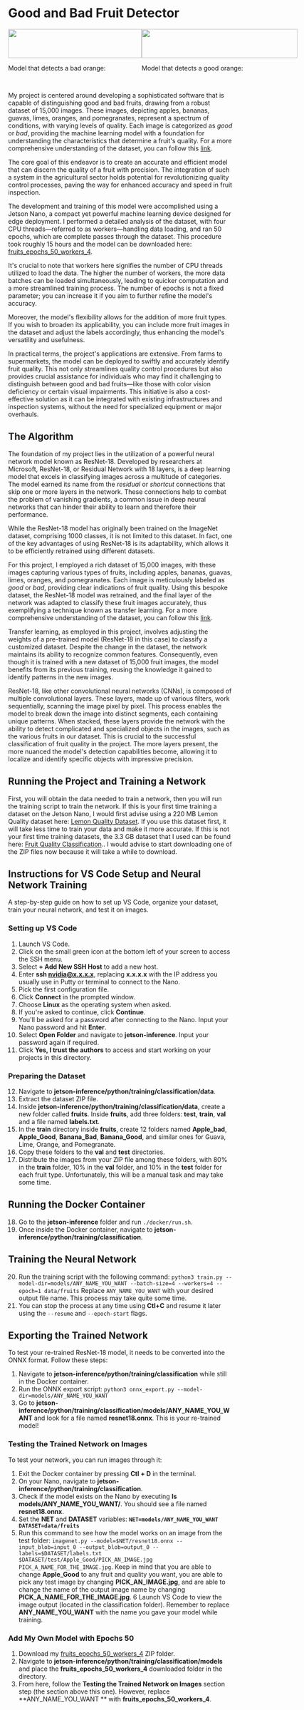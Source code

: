 # Good and Bad Fruit Detector

<div style="display: flex; justify-content: space-between; margin-bottom: 75px">
  <div>
    <img src="https://github.com/NicholasRevenco/NVIDIA-Jetson-Nano-Good-and-Bad-Fruit/assets/111706705/0748ad4b-9ced-4bbb-87ca-62b088f0995c" width="300" height="100%">
	<p>Model that detects a bad orange:</p>
  </div>
  <div>
    <img src="https://github.com/NicholasRevenco/NVIDIA-Jetson-Nano-Good-and-Bad-Fruit/assets/111706705/eab2e665-27dc-4e4f-a1fa-c8292c05e5d8" width="350" height="100%">
	<p>Model that detects a good orange:</p>
  </div>
</div>

My project is centered around developing a sophisticated software that is capable of distinguishing good and bad fruits, drawing from a robust dataset of 15,000 images. These images, depicting apples, bananas, guavas, limes, oranges, and pomegranates, represent a spectrum of conditions, with varying levels of quality. Each image is categorized as *good* or *bad*, providing the machine learning model with a foundation for understanding the characteristics that determine a fruit's quality. For a more comprehensive understanding of the dataset, you can follow this [link](https://www.kaggle.com/datasets/ryandpark/fruit-quality-classification).

The core goal of this endeavor is to create an accurate and efficient model that can discern the quality of a fruit with precision. The integration of such a system in the agricultural sector holds potential for revolutionizing quality control processes, paving the way for enhanced accuracy and speed in fruit inspection.

The development and training of this model were accomplished using a Jetson Nano, a compact yet powerful machine learning device designed for edge deployment. I performed a detailed analysis of the dataset, with four CPU threads—referred to as workers—handling data loading, and ran 50 epochs, which are complete passes through the dataset. This procedure took roughly 15 hours and the model can be downloaded here: [fruits_epochs_50_workers_4](https://www.dropbox.com/scl/fi/7xhfk7fi310c8s003j4qh/fruits_epochs_50_workers_4.zip?rlkey=sp2636nnv1cu5qtilquee9t3m&dl=0).

It's crucial to note that workers here signifies the number of CPU threads utilized to load the data. The higher the number of workers, the more data batches can be loaded simultaneously, leading to quicker computation and a more streamlined training process. The number of epochs is not a fixed parameter; you can increase it if you aim to further refine the model's accuracy.

Moreover, the model's flexibility allows for the addition of more fruit types. If you wish to broaden its applicability, you can include more fruit images in the dataset and adjust the labels accordingly, thus enhancing the model's versatility and usefulness.

In practical terms, the project's applications are extensive. From farms to supermarkets, the model can be deployed to swiftly and accurately identify fruit quality. This not only streamlines quality control procedures but also provides crucial assistance for individuals who may find it challenging to distinguish between good and bad fruits—like those with color vision deficiency or certain visual impairments. This initiative is also a cost-effective solution as it can be integrated with existing infrastructures and inspection systems, without the need for specialized equipment or major overhauls.

## The Algorithm
The foundation of my project lies in the utilization of a powerful neural network model known as ResNet-18. Developed by researchers at Microsoft, ResNet-18, or Residual Network with 18 layers, is a deep learning model that excels in classifying images across a multitude of categories. The model earned its name from the *residual* or *shortcut* connections that skip one or more layers in the network. These connections help to combat the problem of vanishing gradients, a common issue in deep neural networks that can hinder their ability to learn and therefore their performance.

While the ResNet-18 model has originally been trained on the ImageNet dataset, comprising 1000 classes, it is not limited to this dataset. In fact, one of the key advantages of using ResNet-18 is its adaptability, which allows it to be efficiently retrained using different datasets.

For this project, I employed a rich dataset of 15,000 images, with these images capturing various types of fruits, including apples, bananas, guavas, limes, oranges, and pomegranates. Each image is meticulously labeled as *good* or *bad*, providing clear indications of fruit quality. Using this bespoke dataset, the ResNet-18 model was retrained, and the final layer of the network was adapted to classify these fruit images accurately, thus exemplifying a technique known as transfer learning. For a more comprehensive understanding of the dataset, you can follow this [link](https://www.kaggle.com/datasets/ryandpark/fruit-quality-classification).

Transfer learning, as employed in this project, involves adjusting the weights of a pre-trained model (ResNet-18 in this case) to classify a customized dataset. Despite the change in the dataset, the network maintains its ability to recognize common features. Consequently, even though it is trained with a new dataset of 15,000 fruit images, the model benefits from its previous training, reusing the knowledge it gained to identify patterns in the new images.

ResNet-18, like other convolutional neural networks (CNNs), is composed of multiple convolutional layers. These layers, made up of various filters, work sequentially, scanning the image pixel by pixel. This process enables the model to break down the image into distinct segments, each containing unique patterns. When stacked, these layers provide the network with the ability to detect complicated and specialized objects in the images, such as the various fruits in our dataset. This is crucial to the successful classification of fruit quality in the project. The more layers present, the more nuanced the model's detection capabilities become, allowing it to localize and identify specific objects with impressive precision.

## Running the Project and Training a Network
First, you will obtain the data needed to train a network, then you will run the training script to train the network. If this is your first time training a dataset on the Jetson Nano, I would first advise using a 220 MB Lemon Quality dataset here: [ Lemon Quality Dataset](https://www.kaggle.com/datasets/yusufemir/lemon-quality-dataset). If you use this dataset first, it will take less time to train your data and make it more accurate. If this is not your first time training datasets, the 3.3 GB dataset that I used can be found here: [Fruit Quality Classification](https://www.kaggle.com/datasets/ryandpark/fruit-quality-classification).. I would advise to start downloading one of the ZIP files now because it will take a while to download.

## Instructions for VS Code Setup and Neural Network Training

A step-by-step guide on how to set up VS Code, organize your dataset, train your neural network, and test it on images.

### Setting up VS Code

1. Launch VS Code.
2. Click on the small green icon at the bottom left of your screen to access the SSH menu.
3. Select **+ Add New SSH Host** to add a new host.
4. Enter **ssh nvidia@x.x.x.x**, replacing **x.x.x.x** with the IP address you usually use in Putty or terminal to connect to the Nano.
5. Pick the first configuration file.
6. Click **Connect** in the prompted window.
7. Choose **Linux** as the operating system when asked.
8. If you're asked to continue, click **Continue**.
9. You'll be asked for a password after connecting to the Nano. Input your Nano password and hit **Enter**.
10. Select **Open Folder** and navigate to **jetson-inference**. Input your password again if required.
11. Click **Yes, I trust the authors** to access and start working on your projects in this directory.

### Preparing the Dataset

12. Navigate to **jetson-inference/python/training/classification/data**.
13. Extract the dataset ZIP file.
14. Inside **jetson-inference/python/training/classification/data**, create a new folder called **fruits**. Inside **fruits**, add three folders: **test**, **train**, **val** and a file named **labels.txt**.
15. In the **train** directory inside **fruits**, create 12 folders named **Apple_bad**, **Apple_Good**, **Banana_Bad**, **Banana_Good**, and similar ones for Guava, Lime, Orange, and Pomegranate.
16. Copy these folders to the **val** and **test** directories.
17. Distribute the images from your ZIP file among these folders, with 80% in the **train** folder, 10% in the **val** folder, and 10% in the **test** folder for each fruit type. Unfortunately, this will be a manual task and may take some time.

## Running the Docker Container

18. Go to the **jetson-inference** folder and run `./docker/run.sh`.
19. Once inside the Docker container, navigate to **jetson-inference/python/training/classification**.

## Training the Neural Network

20. Run the training script with the following command: `python3 train.py --model-dir=models/ANY_NAME_YOU_WANT --batch-size=4 --workers=4 --epoch=1 data/fruits` Replace `ANY_NAME_YOU_WANT` with your desired output file name. This process may take quite some time.
21. You can stop the process at any time using **Ctl+C** and resume it later using the `--resume` and `--epoch-start` flags.

## Exporting the Trained Network

To test your re-trained ResNet-18 model, it needs to be converted into the ONNX format. Follow these steps:

1. Navigate to **jetson-inference/python/training/classification** while still in the Docker container.
2. Run the ONNX export script: `python3 onnx_export.py --model-dir=models/ANY_NAME_YOU_WANT`
3. Go to **jetson-inference/python/training/classification/models/ANY_NAME_YOU_WANT** and look for a file named **resnet18.onnx**. This is your re-trained model!

### Testing the Trained Network on Images
To test your network, you can run images through it:
1. Exit the Docker container by pressing **Ctl + D** in the terminal.
2. On your Nano, navigate to **jetson-inference/python/training/classification**.
3. Check if the model exists on the Nano by executing **ls models/ANY_NAME_YOU_WANT/**. You should see a file named **resnet18.onnx**.
4. Set the **NET** and **DATASET** variables: **`NET=models/ANY_NAME_YOU_WANT DATASET=data/fruits`**
5. Run this command to see how the model works on an image from the test folder: `imagenet.py --model=$NET/resnet18.onnx --input_blob=input_0 --output_blob=output_0 --labels=$DATASET/labels.txt $DATASET/test/Apple_Good/PICK_AN_IMAGE.jpg PICK_A_NAME_FOR_THE_IMAGE.jpg`. Keep  in mind that you are able to change **Apple_Good** to any fruit and quality you want, you are able to pick any test image by changing **PICK_AN_IMAGE.jpg**, and are able to change the name of the output image name by changing **PICK_A_NAME_FOR_THE_IMAGE.jpg**.
6 Launch VS Code to view the image output (located in the classification folder). Remember to replace **ANY_NAME_YOU_WANT** with the name you gave your model while training.

### Add My Own Model with Epochs 50

1. Download my [fruits_epochs_50_workers_4](https://www.dropbox.com/scl/fi/7xhfk7fi310c8s003j4qh/fruits_epochs_50_workers_4.zip?rlkey=sp2636nnv1cu5qtilquee9t3m&dl=0) ZIP folder.
2. Navigate to **jetson-inference/python/training/classification/models** and place the **fruits_epochs_50_workers_4** downloaded folder in the directory.
3. From here, follow the **Testing the Trained Network on Images** section step (the section above this one). However, replace **ANY_NAME_YOU_WANT ** with **fruits_epochs_50_workers_4**.
